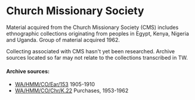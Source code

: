 # Church Missionary Society



Material acquired from the Church Missionary Society (CMS) includes ethnographic collections originating from peoples in Egypt, Kenya, Nigeria and Uganda. Group of material acquired 1962.

Collecting associated with CMS hasn't yet been researched. Archive sources located so far may not relate to the collections transcribed in TW.

#### Archive sources:

* [WA/HMM/CO/Ear/153](https://wellcomecollection.org/works/dndhap59)  1905-1910 &#x20;
* [WA/HMM/CO/Chr/K.22](https://wellcomecollection.org/works/wqhcs3da)  Purchases, 1953-1962
